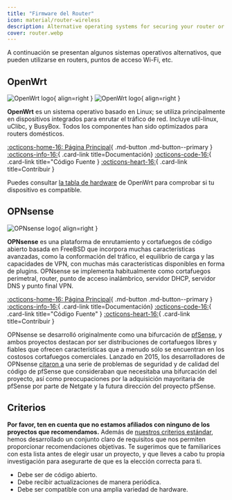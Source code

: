 ```yaml
---
title: "Firmware del Router"
icon: material/router-wireless
description: Alternative operating systems for securing your router or Wi-Fi access point.
cover: router.webp
---
```


A continuación se presentan algunos sistemas operativos alternativos, que pueden utilizarse en routers, puntos de acceso Wi-Fi, etc.

## OpenWrt

<div class="admonition recommendation" markdown>

![OpenWrt logo](assets/img/router/openwrt.svg#only-light){ align=right }
![OpenWrt logo](assets/img/router/openwrt-dark.svg#only-dark){ align=right }

**OpenWrt** es un sistema operativo basado en Linux; se utiliza principalmente en dispositivos integrados para enrutar el tráfico de red. Incluye util-linux, uClibc, y BusyBox. Todos los componentes han sido optimizados para routers domésticos.

[:octicons-home-16: Página Principal](https://openwrt.org){ .md-button .md-button--primary }
[:octicons-info-16:](https://openwrt.org/docs/start){ .card-link title=Documentación}
[:octicons-code-16:](https://github.com/openwrt/openwrt){ .card-link title="Código Fuente }
[:octicons-heart-16:](https://openwrt.org/donate){ .card-link title=Contribuir }

</details>

</div>

Puedes consultar [ la tabla de hardware](https://openwrt.org/toh/start) de OpenWrt para comprobar si tu dispositivo es compatible.

## OPNsense

<div class="admonition recommendation" markdown>

![OPNsense logo](assets/img/router/opnsense.svg){ align=right }

**OPNsense** es una plataforma de enrutamiento y cortafuegos de código abierto basada en FreeBSD que incorpora muchas características avanzadas, como la conformación del tráfico, el equilibrio de carga y las capacidades de VPN, con muchas más características disponibles en forma de plugins. OPNsense se implementa habitualmente como cortafuegos perimetral, router, punto de acceso inalámbrico, servidor DHCP, servidor DNS y punto final VPN.

[:octicons-home-16: Página Principal](https://opnsense.org){ .md-button .md-button--primary }
[:octicons-info-16:](https://docs.opnsense.org/index.html){ .card-link title=Documentación}
[:octicons-code-16:](https://github.com/opnsense){ .card-link title="Código Fuente" }
[:octicons-heart-16:](https://opnsense.org/donate){ .card-link title=Contribuir }

</details>

</div>

OPNsense se desarrolló originalmente como una bifurcación de [pfSense](https://en.wikipedia.org/wiki/PfSense), y ambos proyectos destacan por ser distribuciones de cortafuegos libres y fiables que ofrecen características que a menudo sólo se encuentran en los costosos cortafuegos comerciales. Lanzado en 2015, los desarrolladores de OPNsense [citaron a](https://docs.opnsense.org/history/thefork.html) una serie de problemas de seguridad y de calidad del código de pfSense que consideraban que necesitaba una bifurcación del proyecto, así como preocupaciones por la adquisición mayoritaria de pfSense por parte de Netgate y la futura dirección del proyecto pfSense.

## Criterios

**Por favor, ten en cuenta que no estamos afiliados con ninguno de los proyectos que recomendamos.** Además de [nuestros criterios estándar](about/criteria.md), hemos desarrollado un conjunto claro de requisitos que nos permiten proporcionar recomendaciones objetivas. Te sugerimos que te familiarices con esta lista antes de elegir usar un proyecto, y que lleves a cabo tu propia investigación para asegurarte de que es la elección correcta para ti.

- Debe ser de código abierto.
- Debe recibir actualizaciones de manera periódica.
- Debe ser compatible con una amplia variedad de hardware.
